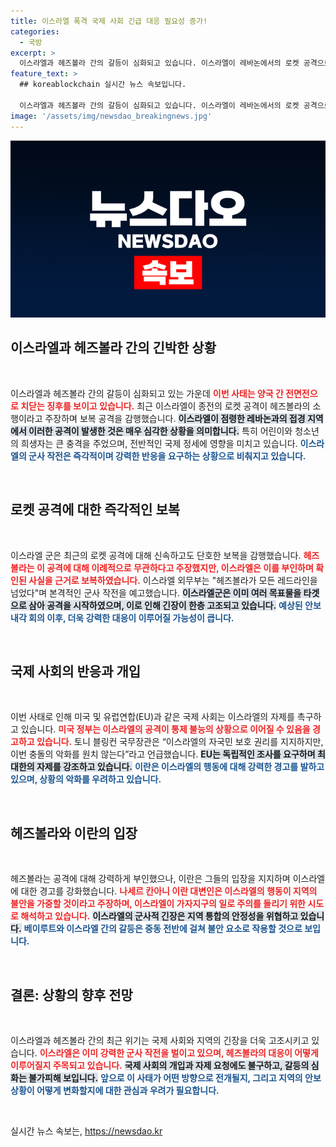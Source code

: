 ```yaml
---
title: 이스라엘 폭격 국제 사회 긴급 대응 필요성 증가!
categories:
  - 국방
excerpt: >
  이스라엘과 헤즈볼라 간의 갈등이 심화되고 있습니다. 이스라엘이 레바논에서의 로켓 공격으로 사망한 12명의 어린이 피해를 언급하며 보복에 나선 가운데, 미국과 유럽 등 국제사회는 긴급 개입을 촉구하고 있습니다. 상황은 전면전 가능성으로 치닫고 있으며, 긴급한 외교적 해법이 요구됩니다.
feature_text: >
  ## koreablockchain 실시간 뉴스 속보입니다.

  이스라엘과 헤즈볼라 간의 갈등이 심화되고 있습니다. 이스라엘이 레바논에서의 로켓 공격으로 사망한 12명의 어린이 피해를 언급하며 보복에 나선 가운데, 미국과 유럽 등 국제사회는 긴급 개입을 촉구하고 있습니다. 상황은 전면전 가능성으로 치닫고 있으며, 긴급한 외교적 해법이 요구됩니다.
image: '/assets/img/newsdao_breakingnews.jpg'
---
```


<p><img src="/assets/img/newsdao_breakingnews.jpg" alt="koreablockchain 속보" /></p>

<h2 data-ke-size="size26">이스라엘과 헤즈볼라 간의 긴박한 상황</h2>

<p data-ke-size="size16">&nbsp;</p>

<p>이스라엘과 헤즈볼라 간의 갈등이 심화되고 있는 가운데 <b><span style="color: #ee2323;">이번 사태는 양국 간 전면전으로 치닫는 징후를 보이고 있습니다.</span></b> 최근 이스라엘이 종전의 로켓 공격이 헤즈볼라의 소행이라고 주장하며 보복 공격을 감행했습니다. <b><span style="background-color: #21538527;">이스라엘이 점령한 레바논과의 접경 지역에서 이러한 공격이 발생한 것은 매우 심각한 상황을 의미합니다.</span></b> 특히 어린이와 청소년의 희생자는 큰 충격을 주었으며, 전반적인 국제 정세에 영향을 미치고 있습니다. <b><span style="color: #1a5490;">이스라엘의 군사 작전은 즉각적이며 강력한 반응을 요구하는 상황으로 비춰지고 있습니다.</span></b></p>

<p data-ke-size="size16">&nbsp;</p>

<h2 data-ke-size="size26">로켓 공격에 대한 즉각적인 보복</h2>

<p data-ke-size="size16">&nbsp;</p>

<p>이스라엘 군은 최근의 로켓 공격에 대해 신속하고도 단호한 보복을 감행했습니다. <b><span style="color: #ee2323;">헤즈볼라는 이 공격에 대해 이례적으로 무관하다고 주장했지만, 이스라엘은 이를 부인하며 확인된 사실을 근거로 보복하였습니다.</span></b> 이스라엘 외무부는 "헤즈볼라가 모든 레드라인을 넘었다"며 본격적인 군사 작전을 예고했습니다. <b><span style="background-color: #21538527;">이스라엘군은 이미 여러 목표물을 타겟으로 삼아 공격을 시작하였으며, 이로 인해 긴장이 한층 고조되고 있습니다.</span></b> <b><span style="color: #1a5490;">예상된 안보 내각 회의 이후, 더욱 강력한 대응이 이루어질 가능성이 큽니다.</span></b></p>

<p data-ke-size="size16">&nbsp;</p>

<h2 data-ke-size="size26">국제 사회의 반응과 개입</h2>

<p data-ke-size="size16">&nbsp;</p>

<p>이번 사태로 인해 미국 및 유럽연합(EU)과 같은 국제 사회는 이스라엘의 자제를 촉구하고 있습니다. <b><span style="color: #ee2323;">미국 정부는 이스라엘의 공격이 통제 불능의 상황으로 이어질 수 있음을 경고하고 있습니다.</span></b> 토니 블링컨 국무장관은 “이스라엘의 자국민 보호 권리를 지지하지만, 이번 충돌의 악화를 원치 않는다”라고 언급했습니다. <b><span style="background-color: #21538527;">EU는 독립적인 조사를 요구하며 최대한의 자제를 강조하고 있습니다.</span></b> <b><span style="color: #1a5490;">이란은 이스라엘의 행동에 대해 강력한 경고를 발하고 있으며, 상황의 악화를 우려하고 있습니다.</span></b></p>

<p data-ke-size="size16">&nbsp;</p>

<h2 data-ke-size="size26">헤즈볼라와 이란의 입장</h2>

<p data-ke-size="size16">&nbsp;</p>

<p>헤즈볼라는 공격에 대해 강력하게 부인했으나, 이란은 그들의 입장을 지지하며 이스라엘에 대한 경고를 강화했습니다. <b><span style="color: #ee2323;">나세르 칸아니 이란 대변인은 이스라엘의 행동이 지역의 불안을 가중할 것이라고 주장하며, 이스라엘이 가자지구의 일로 주의를 돌리기 위한 시도로 해석하고 있습니다.</span></b> <b><span style="background-color: #21538527;">이스라엘의 군사적 긴장은 지역 통합의 안정성을 위협하고 있습니다.</span></b> <b><span style="color: #1a5490;">베이루트와 이스라엘 간의 갈등은 중동 전반에 걸쳐 불안 요소로 작용할 것으로 보입니다.</span></b></p>

<p data-ke-size="size16">&nbsp;</p>

<h2 data-ke-size="size26">결론: 상황의 향후 전망</h2>

<p data-ke-size="size16">&nbsp;</p>

<p>이스라엘과 헤즈볼라 간의 최근 위기는 국제 사회와 지역의 긴장을 더욱 고조시키고 있습니다. <b><span style="color: #ee2323;">이스라엘은 이미 강력한 군사 작전을 벌이고 있으며, 헤즈볼라의 대응이 어떻게 이루어질지 주목되고 있습니다.</span></b> <b><span style="background-color: #21538527;">국제 사회의 개입과 자제 요청에도 불구하고, 갈등의 심화는 불가피해 보입니다.</span></b> <b><span style="color: #1a5490;">앞으로 이 사태가 어떤 방향으로 전개될지, 그리고 지역의 안보 상황이 어떻게 변화할지에 대한 관심과 우려가 필요합니다.</span></b></p>

<p data-ke-size="size16">&nbsp;</p>
실시간 뉴스 속보는, <a href="https://newsdao.kr" rel="dofollow">https://newsdao.kr</a>


